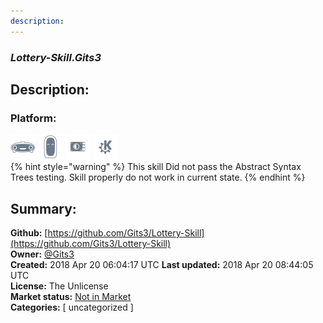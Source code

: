 ```yaml
---
description: 
---
```


### _Lottery-Skill.Gits3_  
## Description:  
  
  
  
### Platform:  
 ![Mark I](../.gitbook/assets/mark-1-icon.png)  ![Mark II](../.gitbook/assets/mark-2-icon.png)  ![Picroft](../.gitbook/assets/picroft-icon.png)  ![plasmoid](../.gitbook/assets/kde.png)   
{% hint style="warning" %}
This skill Did not pass the Abstract Syntax Trees testing. Skill properly do not work in current state.
{% endhint %}
  
## Summary:  
**Github:** [https://github.com/Gits3/Lottery-Skill](https://github.com/Gits3/Lottery-Skill)  
**Owner:** [@Gits3](https://github.com/Gits3)  
**Created:** 2018 Apr 20 06:04:17 UTC  **Last updated:** 2018 Apr 20 08:44:05 UTC  
**License:** The Unlicense  
**Market status:** [Not in Market](https://market.mycroft.ai/skill/)  
**Categories:** [ uncategorized ]   
